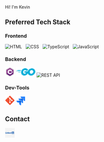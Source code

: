 Hi! I'm Kevin

###

## Preferred Tech Stack

<h3> Frontend</h3>
<p align="left">
  <img src="./assets/skill_icons/html.png" height="32" alt="HTML" style="margin-right:8px;" />
  <img src="./assets/skill_icons/CSS.png" height="32" alt="CSS" style="margin-right:8px;" />
  <img src="./assets/skill_icons/ts.png" height="32" alt="TypeScript" style="margin-right:8px;" />
  <img src="./assets/skill_icons/js.png" height="32" alt="JavaScript" style="margin-right:8px;" />
</p>

<h3> Backend</h3>
<p align="left">
  <img src="./icons/csharp.png" height="32" alt="Csharp" />
  <img src="./icons/go.png" height="32" alt="golang" />
  <img src="./assets/skill_icons/rest_api.png" height="32" alt="REST API" />

</p>

<h3> Dev-Tools</h3>
<p align="left">
  <img src="./icons/git.png" height="32" alt="Git" />
  <img src="./icons/jira.png" height="32" alt="Jira" />
</p>

###

##  Contact

  <a href="https://www.linkedin.com/in/kevin-stadler-95b487276/" target="_blank" title="Mein LinkedIn-Profil" style="text-decoration: none">
    <img src="./icons/LinkedIn.png" width="32" height="32" alt="LinkedIn" />
  </a>

###